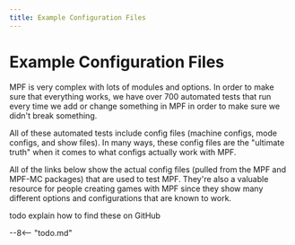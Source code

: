 ```yaml
---
title: Example Configuration Files
---
```


# Example Configuration Files


MPF is very complex with lots of modules and options. In order to make
sure that everything works, we have over 700 automated tests that run
every time we add or change something in MPF in order to make sure we
didn't break something.

All of these automated tests include config files (machine configs, mode
configs, and show files). In many ways, these config files are the
"ultimate truth" when it comes to what configs actually work with MPF.

All of the links below show the actual config files (pulled from the MPF
and MPF-MC packages) that are used to test MPF. They're also a valuable
resource for people creating games with MPF since they show many
different options and configurations that are known to work.

todo explain how to find these on GitHub

--8<-- "todo.md"
